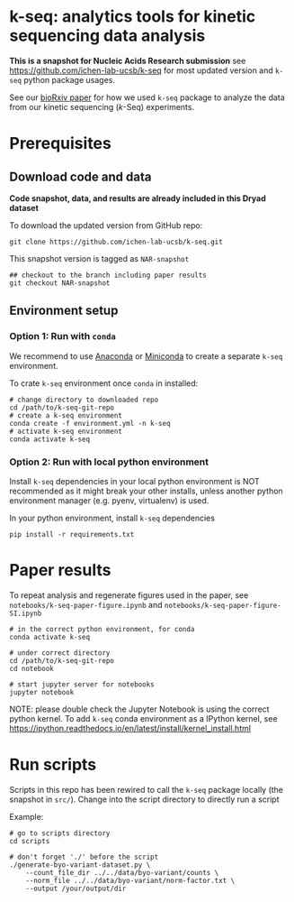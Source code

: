 k-seq: analytics tools for kinetic sequencing data analysis
==============================

**This is a snapshot for Nucleic Acids Research submission**
see https://github.com/ichen-lab-ucsb/k-seq for most updated version and `k-seq` python package usages.

See our [bioRxiv paper](https://www.biorxiv.org/content/10.1101/2020.12.02.407346v1)
for how we used `k-seq` package to analyze the data from our kinetic sequencing (_k_-Seq) experiments.


# Prerequisites
## Download code and data

**Code snapshot, data, and results are already included in this Dryad dataset**

To download the updated version from GitHub repo:
```shell script
git clone https://github.com/ichen-lab-ucsb/k-seq.git
```

This snapshot version is tagged as `NAR-snapshot`
```shell script
## checkout to the branch including paper results
git checkout NAR-snapshot
```


## Environment setup
### Option 1: Run with `conda`
We recommend to use [Anaconda](https://anaconda.org/) or [Miniconda](https://docs.conda.io/en/latest/miniconda.html)
to create a separate `k-seq` environment.

To crate `k-seq` environment once `conda` in installed:

```shell script
# change directory to downloaded repo
cd /path/to/k-seq-git-repo
# create a k-seq environment
conda create -f environment.yml -n k-seq
# activate k-seq environment
conda activate k-seq
```

### Option 2: Run with local python environment
Install `k-seq` dependencies in your local python environment is NOT recommended as it might break your other installs,
unless another python environment manager (e.g. pyenv, virtualenv) is used.

In your python environment, install `k-seq` dependencies
```shell script
pip install -r requirements.txt
```

# Paper results

To repeat analysis and regenerate figures used in the paper, see `notebooks/k-seq-paper-figure.ipynb`
 and `notebooks/k-seq-paper-figure-SI.ipynb`

```shell script
# in the correct python environment, for conda
conda activate k-seq

# under correct directory
cd /path/to/k-seq-git-repo
cd notebook

# start jupyter server for notebooks
jupyter notebook
```

NOTE: please double check the Jupyter Notebook is using the correct python kernel.
To add `k-seq` conda environment as a IPython kernel, see https://ipython.readthedocs.io/en/latest/install/kernel_install.html

# Run scripts

Scripts in this repo has been rewired to call the `k-seq` package locally (the snapshot in `src/`).
Change into the script directory to directly run a script

Example:

```shell script
# go to scripts directory
cd scripts

# don't forget './' before the script
./generate-byo-variant-dataset.py \
    --count_file_dir ../../data/byo-variant/counts \
    --norm_file ../../data/byo-variant/norm-factor.txt \
    --output /your/output/dir
```
